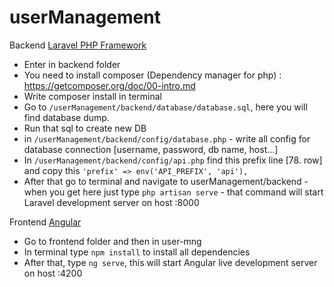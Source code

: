 # userManagement

Backend [Laravel PHP Framework](https://laravel.com/)

- Enter in backend folder
- You need to install composer (Dependency manager for php) : https://getcomposer.org/doc/00-intro.md
- Write composer install in terminal
- Go to ```/userManagement/backend/database/database.sql```, here you will find database dump. 
- Run that sql to create new DB
- in ```/userManagement/backend/config/database.php``` - write all config for database connection [username, password, db name, host...]
- In ```/userManagement/backend/config/api.php``` find this prefix line [78. row] and copy this ```'prefix' => env('API_PREFIX', 'api'),```
- After that go to terminal and navigate to userManagement/backend - when you get here just type 
```php artisan serve``` - that command will start Laravel development server on host :8000

Frontend [Angular](https://angular.io/)

- Go to frontend folder and then in user-mng
- In terminal type ```npm install``` to install all dependencies
- After that, type ```ng serve```, this will start Angular live development server on host :4200

